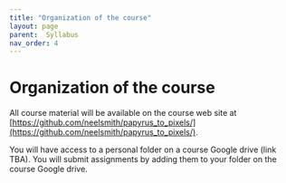 ```yaml
---
title: "Organization of the course"
layout: page
parent:  Syllabus
nav_order: 4
---
```


# Organization of the course



All course material will be available on the course web site at [https://github.com/neelsmith/papyrus_to_pixels/](https://github.com/neelsmith/papyrus_to_pixels/).

You will have access to a personal folder on a course Google drive (link TBA). You will submit assignments by adding them to your folder on the course Google drive.



